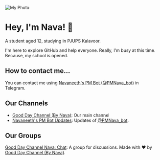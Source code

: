 ![My Photo](https://telegra.ph/file/6218b06b40fcd5d047f00.jpg)
# Hey, I'm Nava! 👋

A student aged 12, studying in PJUPS Kalavoor.

I'm here to explore GitHub and help everyone.
Really, I'm busy at this time. Because, my school is opened. 

## How to contact me...

You can contact me using [Navaneeth's PM Bot (@PMNava_bot)](https://t.me/PMNava_bot) in Telegram.

## Our Channels

* [Good Day Channel (By Nava)](https://t.me/GoodDayNava):
Our main channel
* [Navaneeth's PM Bot Updates](https://t.me/NoPMNava):
Updates of [@PMNava_bot](https://t.me/PMNava_bot).

## Our Groups

[Good Day Channel Nava: Chat](https://t.me/GoodDayNChat):
A group for discussions. 
Made with ❤️ by [Good Day Channel (By Nava)](https://t.me/GoodDayNava).


<!---
Navaneeth-Renjith-8282/Navaneeth-Renjith-8282 is a ✨ special ✨ repository because its `README.md` (this file) appears on your GitHub profile.
You can click the Preview link to take a look at your changes.
--->
